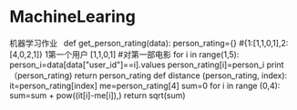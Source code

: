 # MachineLearing
机器学习作业
``` ```def get_person_rating(data):                                                                                                                person_rating={}                                                                                                                             #{1:[1,1,0,1],2:[4,0,2,1]}    1第一个用户   [1,1,0,1]                                                                                      #对第一部电影                                                                                                                                 for i in range(1,5):                                                                                                                         person_i=data[data["user_id"]==i].values                                                                                                person_rating[i]=person_i                                                                                                                     print（person_rating)                                                                                                                          return person_rating                                                                                                                                                                                                                                                                  def distance (person_rating, index):                                                                                                    it=person_rating[index]                                                                                                                      me=person_rating[4]                                                                                                                                                                                                                                                                  sum=0                                                                                                                                      for i  in range (0,4):                                                                                                                                sum=sum + pow((it[i]-me[i]),)                                                                                                                                                                                                                                                    return sqrt(sum)
